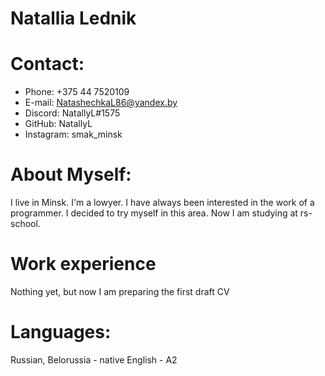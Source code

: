 # **Natallia Lednik**

# Contact:
- Phone: +375 44 7520109
- E-mail: NatashechkaL86@yandex.by
- Discord: NatallyL#1575
- GitHub: NatallyL
- Instagram: smak_minsk

# About Myself:

I live in Minsk. 
I'm a lowyer. 
I have always been interested in the work of a programmer.
I decided to try myself in this area. 
Now I am studying at rs-school.

# Work experience
Nothing yet, but now I am preparing 
the first draft CV

# Languages:
Russian, Belorussia - native
English - A2
